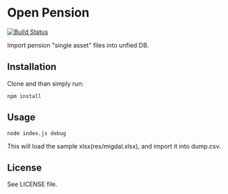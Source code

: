 # Open Pension
[![Build Status](https://travis-ci.org/hasadna/OpenPension.png?branch=master)](https://travis-ci.org/hasadna/OpenPension)

Import pension "single asset" files into unfied DB.

## Installation

Clone and than simply run:
```shell
npm install
```
    
## Usage

```shell
node index.js debug
```

This will load the sample xlsx(res/migdal.xlsx), and import it into dump.csv.

## License

See LICENSE file.
